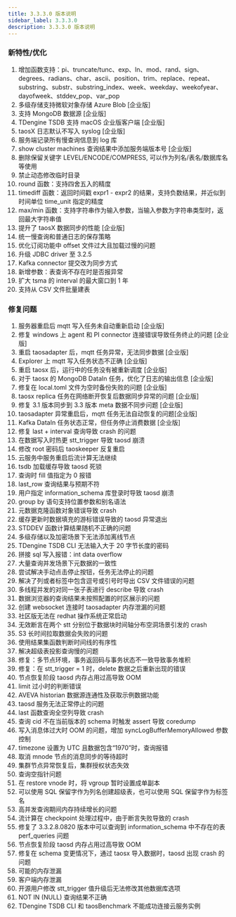```yaml
---
title: 3.3.3.0 版本说明
sidebar_label: 3.3.3.0
description: 3.3.3.0 版本说明
---
```

### 新特性/优化
1. 增加函数支持：pi、truncate/tunc、exp、ln、mod、rand、sign、degrees、radians、char、ascii、position、trim、replace、repeat、substring、substr、substring_index、week、weekday、weekofyear、dayofweek、stddev_pop、var_pop
2. 多级存储支持微软对象存储 Azure Blob [企业版]
3. 支持 MongoDB 数据源 [企业版]
4. TDengine TSDB 支持 macOS 企业版客户端 [企业版]
5. taosX 日志默认不写入 syslog [企业版]
6. 服务端记录所有慢查询信息到 log 库
7. show cluster machines 查询结果中添加服务端版本号 [企业版]
8. 删除保留关键字 LEVEL/ENCODE/COMPRESS, 可以作为列名/表名/数据库名等使用
9. 禁止动态修改临时目录
10. round 函数：支持四舍五入的精度
11. timediff 函数：返回时间戳 expr1 - expr2 的结果，支持负数结果，并近似到时间单位 time_unit 指定的精度
12. max/min 函数：支持字符串作为输入参数，当输入参数为字符串类型时，返回最大字符串值
13. 提升了 taosX 数据同步的性能 [企业版]
14. 统一慢查询和普通日志的保存策略
15. 优化订阅功能中 offset 文件过大且加载过慢的问题
16. 升级 JDBC driver 至 3.2.5
17. Kafka connector 提交改为同步方式
18. 新增参数：表查询不存在时是否报异常
19. 扩大 tsma 的 interval 的最大窗口到 1 年
20. 支持从 CSV 文件批量建表
### 修复问题
1. 服务器重启后 mqtt 写入任务未自动重新启动 [企业版]
2. 修复 windows 上 agent 和 PI connector 连接错误导致任务终止的问题 [企业版]
3. 重启 taosadapter 后，mqtt 任务异常，无法同步数据 [企业版]
4. Explorer 上 mqtt 写入任务状态不正确 [企业版]
5. 重启 taosx 后，运行中的任务没有被重新调度 [企业版]
6. 对于 taosx 的 MongoDB DataIn 任务，优化了日志的输出信息 [企业版]
7. 修复在 local.toml 文件为空时备份失败的问题 [企业版]
8. taosx replica 任务在网络断开恢复后数据同步异常的问题 [企业版]
9. 修复 3.1 版本同步到 3.3 版本 meta 数据不同步问题 [企业版]
10. taosadapter 异常重启后，mqtt 任务无法自动恢复的问题[企业版]
11. Kafka DataIn 任务状态正常，但任务停止消费数据 [企业版]
12. 修复 last + interval 查询导致 crash 的问题
13. 在数据写入时热更 stt_trigger 导致 taosd 崩溃
14. 修改 root 密码后 taoskeeper 反复重启
15. 云服务中服务重启后流计算无法继续
16. tsdb 加载缓存导致 taosd 死锁
17. 查询时 fill 值指定为 0 报错
18. last_row 查询结果与预期不符
19. 用户指定 information_schema 库登录时导致 taosd 崩溃
20. group by 语句支持位置参数和别名语法
21. 元数据克隆函数对象错误导致 crash
22. 缓存更新时数据填充的游标错误导致的 taosd 异常退出
23. STDDEV 函数计算结果随机不正确的问题
24. 多级存储以及加密场景下无法添加离线节点
25. TDengine TSDB CLI 无法输入大于 20 字节长度的密码
26. 拼接 sql 写入报错：int data overflow
27. 大量查询并发场景下元数据的一致性
28. 尝试解决手动点击停止按钮，任务无法停止的问题
29. 解决了列或者标签中包含逗号或引号时导出 CSV 文件错误的问题
30. 多线程并发的对同一张子表进行 describe 导致 crash
31. 数据浏览器的查询结果未按照配置的时区展示的问题
32. 创建 websocket 连接时 taosadapter 内存泄漏的问题
33. 社区版无法在 redhat 操作系统正常启动
34. 无效断言在两个 stt 分别位于数据块时间轴分布空洞场景引发的 crash
35. S3 长时间拉取数据会失败的问题
36. 使用结果集函数判断时间线的有序性
37. 解决超级表投影查询慢的问题
38. 修复：多节点环境，事务返回码与事务状态不一致导致事务堆积
39. 修复：在 stt_trigger = 1 时，delete 数据之后重新出现的错误
40. 节点恢复阶段 taosd 内存占用过高导致 OOM
41. limit 过小时的判断错误
42. AVEVA historian 数据源连通性及获取示例数据功能
43. taosd 服务无法正常停止的问题
44. last 函数查询全空列导致 crash
45. 查询 cid 不在当前版本的 schema 时触发 assert 导致 coredump
46. 写入消息体过大时 OOM 的问题，增加 syncLogBufferMemoryAllowed 参数控制
47. timezone 设置为 UTC 且数据包含“1970”时，查询报错
48. 取消 mnode 节点的消息同步的等待超时
49. 集群节点异常恢复后，集群授权状态失效
50. 查询空指针问题
51. 在 restore vnode 时，将 vgroup 暂时设置成单副本
52. 可以使用 SQL 保留字作为列名创建超级表，也可以使用 SQL 保留字作为标签名
53. 高并发查询期间内存持续增长的问题
54. 流计算在 checkpoint 处理过程中，由于断言失败导致的 crash
55. 修复了 3.3.2.8.0820 版本中可以查询到 information_schema 中不存在的表 perf_queries 问题
56. 节点恢复阶段 taosd 内存占用过高导致 OOM
57. 修复在 schema 变更情况下，通过 taosx 导入数据时，taosd 出现 crash 的问题
58. 可能的内存泄漏
59. 客户端内存泄漏
60. 开源用户修改 stt_trigger 值升级后无法修改其他数据库选项
61. NOT IN (NULL) 查询结果不正确
62. TDengine TSDB CLI 和 taosBenchmark 不能成功连接云服务实例
